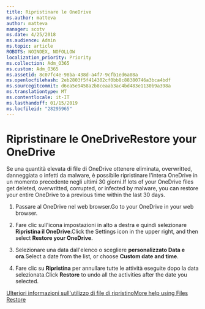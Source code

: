```yaml
---
title: Ripristinare le OneDrive
ms.author: matteva
author: matteva
manager: scotv
ms.date: 4/25/2018
ms.audience: Admin
ms.topic: article
ROBOTS: NOINDEX, NOFOLLOW
localization_priority: Priority
ms.collection: Adm_O365
ms.custom: Adm_O365
ms.assetid: 8c07fc4e-98ba-438d-a4f7-9cfb1ed6a08a
ms.openlocfilehash: 2eb2803f5f414302cf0bb8c88380746a3bca4bdf
ms.sourcegitcommit: d6ea5e9458a2b8ceaab3ac4bd483e1130b9a398a
ms.translationtype: MT
ms.contentlocale: it-IT
ms.lasthandoff: 01/15/2019
ms.locfileid: "28295965"
---
```

# <a name="restore-your-onedrive"></a><span data-ttu-id="075e6-102">Ripristinare le OneDrive</span><span class="sxs-lookup"><span data-stu-id="075e6-102">Restore your OneDrive</span></span>

<span data-ttu-id="075e6-103">Se una quantità elevata di file di OneDrive ottenere eliminata, overwritted, danneggiata o infetti da malware, è possibile ripristinare l'intera OneDrive in un momento precedente negli ultimi 30 giorni.</span><span class="sxs-lookup"><span data-stu-id="075e6-103">If lots of your OneDrive files get deleted, overwritted, corrupted, or infected by malware, you can restore your entire OneDrive to a previous time within the last 30 days.</span></span>
  
1. <span data-ttu-id="075e6-104">Passare al OneDrive nel web browser.</span><span class="sxs-lookup"><span data-stu-id="075e6-104">Go to your OneDrive in your web browser.</span></span>
    
2. <span data-ttu-id="075e6-105">Fare clic sull'icona impostazioni in alto a destra e quindi selezionare **Ripristina il OneDrive**.</span><span class="sxs-lookup"><span data-stu-id="075e6-105">Click the Settings icon in the upper right, and then select **Restore your OneDrive**.</span></span>
    
3. <span data-ttu-id="075e6-106">Selezionare una data dall'elenco o scegliere **personalizzato Data e ora**.</span><span class="sxs-lookup"><span data-stu-id="075e6-106">Select a date from the list, or choose **Custom date and time**.</span></span>
    
4. <span data-ttu-id="075e6-107">Fare clic su **Ripristina** per annullare tutte le attività eseguite dopo la data selezionata.</span><span class="sxs-lookup"><span data-stu-id="075e6-107">Click **Restore** to undo all the activities after the date you selected.</span></span> 
    
[<span data-ttu-id="075e6-108">Ulteriori informazioni sull'utilizzo di file di ripristino</span><span class="sxs-lookup"><span data-stu-id="075e6-108">More help using Files Restore</span></span>](https://go.microsoft.com/fwlink/?linkid=872874)
  

